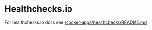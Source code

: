 # Healthchecks.io

For healthchecks.io docs see [/docker-apps/healthchecks/README.md](../../../../docker-apps/healthchecks/README.md)
